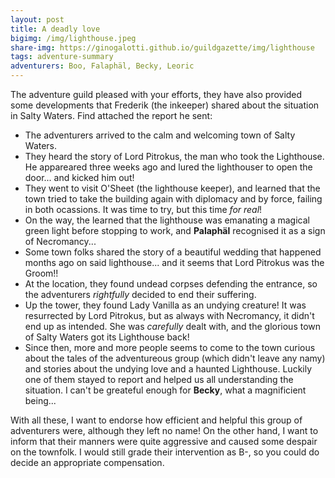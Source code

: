 ```yaml
---
layout: post
title: A deadly love
bigimg: /img/lighthouse.jpeg
share-img: https://ginogalotti.github.io/guildgazette/img/lighthouse
tags: adventure-summary
adventurers: Boo, Falaphäl, Becky, Leoric
---
```


The adventure guild pleased with your efforts, they have also provided some developments that Frederik (the inkeeper) shared about the situation in Salty Waters. Find attached the report he sent:

* The adventurers arrived to the calm and welcoming town of Salty Waters.
* They heard the story of Lord Pitrokus, the man who took the Lighthouse. He appareared three weeks ago and lured the lighthouser to open the door... and kicked him out!
* They went to visit O'Sheet (the lighthouse keeper), and learned that the town tried to take the building again with diplomacy and by force, failing in both ocassions. It was time to try, but this time _for real_!
* On the way, the learned that the lighthouse was emanating a magical green light before stopping to work, and **Palaphäl** recognised it as a sign of Necromancy...
* Some town folks shared the story of a beautiful wedding that happened months ago on said lighthouse... and it seems that Lord Pitrokus was the Groom!!
* At the location, they found undead corpses defending the entrance, so the adventurers _rightfully_ decided to end their suffering.
* Up the tower, they found Lady Vanilla as an undying creature! It was resurrected by Lord Pitrokus, but as always with Necromancy, it didn't end up as intended. She was _carefully_ dealt with, and the glorious town of Salty Waters got its Lighthouse back!
* Since then, more and more people seems to come to the town curious about the tales of the adventureous group (which didn't leave any namy) and stories about the undying love and a haunted Lighthouse. Luckily one of them stayed to report and helped us all understanding the situation. I can't be greateful enough for **Becky**, what a magnificient being...

With all these, I want to endorse how efficient and helpful this group of adventurers were, although they left no name! On the other hand, I want to inform that their manners were quite aggressive and caused some despair on the townfolk. I would still grade their intervention as B-, so you could do decide an appropriate compensation. 